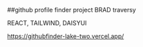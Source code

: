 ##github profile finder project BRAD traversy

REACT, TAILWIND, DAISYUI

https://githubfinder-lake-two.vercel.app/
